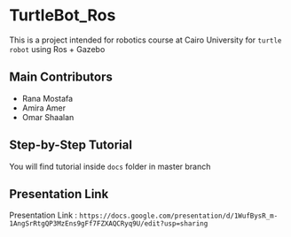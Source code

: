 # TurtleBot_Ros
This is a project intended for robotics course at Cairo University for `turtle robot` using Ros + Gazebo

## Main Contributors
- Rana Mostafa 
- Amira Amer
- Omar Shaalan

## Step-by-Step Tutorial
You will find tutorial inside `docs` folder in master branch

## Presentation Link
Presentation Link : `https://docs.google.com/presentation/d/1WufBysR_m-1AngSrRtgQP3MzEns9gFf7FZXAQCRyq9U/edit?usp=sharing`
